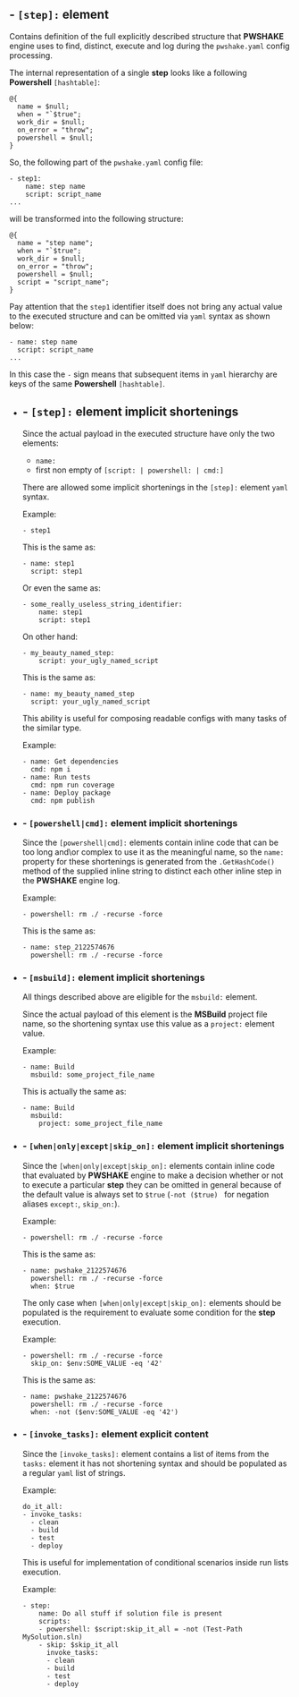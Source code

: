 ## - `[step]:` **element**

Contains definition of the full explicitly described structure that **PWSHAKE** engine uses to find, distinct, execute and log during the `pwshake.yaml` config processing.

The internal representation of a single **step** looks like a following **Powershell** `[hashtable]`:
```
@{
  name = $null;
  when = "`$true";
  work_dir = $null;
  on_error = "throw";
  powershell = $null;
}
```

So, the following part of the `pwshake.yaml` config file:
```
- step1:
    name: step name
    script: script_name
...
```
will be transformed into the following structure:
```
@{
  name = "step name";
  when = "`$true";
  work_dir = $null;
  on_error = "throw";
  powershell = $null;
  script = "script_name";
}
```
Pay attention that the `step1` identifier itself does not bring any actual value to the executed structure and can be omitted via `yaml` syntax as shown below:
```
- name: step name
  script: script_name
...
```
In this case the `-` sign means that subsequent items in `yaml` hierarchy are keys of the same **Powershell** `[hashtable]`.

* ## - `[step]:` element implicit shortenings
  Since the actual payload in the executed structure have only the two elements:
  * `name:`
  * first non empty of `[script: | powershell: | cmd:]`

  There are allowed some implicit shortenings in the `[step]:` element `yaml` syntax.

  Example:
  ```
  - step1
  ```
  This is the same as:
  ```
  - name: step1
    script: step1
  ```
  Or even the same as:
  ```
  - some_really_useless_string_identifier:
      name: step1
      script: step1
  ```
  On other hand:
  ```
  - my_beauty_named_step:
      script: your_ugly_named_script
  ```
  This is the same as:
  ```
  - name: my_beauty_named_step
    script: your_ugly_named_script
  ```
  This ability is useful for composing readable configs with many tasks of the similar type.

  Example:
  ```
  - name: Get dependencies
    cmd: npm i
  - name: Run tests
    cmd: npm run coverage
  - name: Deploy package
    cmd: npm publish
  ```

* ### - `[powershell|cmd]:` element implicit shortenings
  Since the `[powershell|cmd]:` elements contain inline code that can be too long and\or complex to use it as the meaningful name, so the `name:` property for these shortenings is generated from the `.GetHashCode()` method of the supplied inline string to distinct each other inline step  in the **PWSHAKE** engine log.

  Example:
  ```
  - powershell: rm ./ -recurse -force
  ```
  This is the same as:
  ```
  - name: step_2122574676
    powershell: rm ./ -recurse -force
  ```

* ### - `[msbuild]:` element implicit shortenings
  All things described above are eligible for the `msbuild:` element.


  Since the actual payload of this element is the **MSBuild** project file name, so the shortening syntax use this value as a `project:` element value.

  Example:
  ```
  - name: Build
    msbuild: some_project_file_name
  ```
  This is actually the same as:
  ```
  - name: Build
    msbuild:
      project: some_project_file_name
  ```

* ### - `[when|only|except|skip_on]:` element implicit shortenings
  Since the `[when|only|except|skip_on]:` elements contain inline code that evaluated by **PWSHAKE** engine to make a decision whether or not to execute a particular **step** they can be omitted in general because of the default value is always set to `$true` (`-not ($true) ` for negation aliases `except:`, `skip_on:`).

  Example:
  ```
  - powershell: rm ./ -recurse -force
  ```
  This is the same as:
  ```
  - name: pwshake_2122574676
    powershell: rm ./ -recurse -force
    when: $true
  ```

  The only case when `[when|only|except|skip_on]:` elements should be populated is the requirement to evaluate some condition for the **step** execution.
  
  Example:
  ```
  - powershell: rm ./ -recurse -force
    skip_on: $env:SOME_VALUE -eq '42'
  ```
  This is the same as:
  ```
  - name: pwshake_2122574676
    powershell: rm ./ -recurse -force
    when: -not ($env:SOME_VALUE -eq '42')
  ```

* ### - `[invoke_tasks]:` element explicit content
  
  Since the `[invoke_tasks]:` element contains a list of items from the `tasks:` element it has not shortening syntax and should be populated as a regular `yaml` list of strings.
  
  Example:
  ```
  do_it_all:
  - invoke_tasks:
    - clean
    - build
    - test
    - deploy
  ```
  This is useful for implementation of conditional scenarios inside run lists execution.
    
  Example:
  ```
  - step:
      name: Do all stuff if solution file is present
      scripts:
      - powershell: $script:skip_it_all = -not (Test-Path MySolution.sln)
      - skip: $skip_it_all
        invoke_tasks:
        - clean
        - build
        - test
        - deploy
  ```
